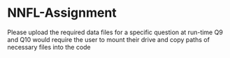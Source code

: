 # NNFL-Assignment
Please upload the required data files for a specific question at run-time
Q9 and Q10 would require the user to mount their drive and copy paths of necessary files into the code

